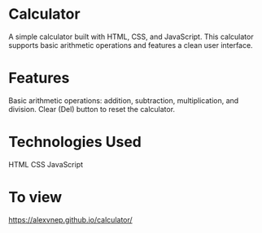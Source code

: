 # Calculator

A simple calculator built with HTML, CSS, and JavaScript. This calculator supports basic arithmetic operations and features a clean user interface.

# Features

Basic arithmetic operations: addition, subtraction, multiplication, and division.
Clear (Del) button to reset the calculator.

# Technologies Used

HTML
CSS
JavaScript

# To view

https://alexvnep.github.io/calculator/
